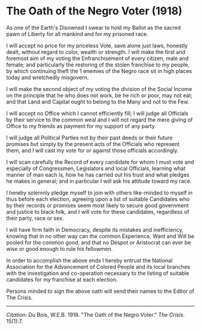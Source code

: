 <!--
title:   The Oath of the Negro Voter
author:  Du Bois, W.E.B.
journal: The Crisis
year:    1918
volume:  15
issue:   1
pages:   7
-->
# The Oath of the Negro Voter (1918)

As one of the Earth's Disowned I swear to hold my Ballot as the sacred pawn of Liberty for all mankind and for my prisoned race.

I will accept no price for my priceless Vote, save alone just laws, honestly dealt, without regard to color, wealth or strength. I will make the first and foremost aim of my voting the Enfranchisement of every citizen, male and female; and particularly the restoring of the stolen franchise to my people, by which continuing theft the 1 enemies of the Negro race sit in high places today and wretchedly misgovern.

I will make the second object of my voting the division of the Social Income on the principle that he who does not work, be he rich or poor, may not eat; and that Land and Capital ought to belong to the Many and not to the Few.

I will accept no Office which I cannot efficiently fill; I will judge all Officials by their service to the common weal and I will not regard the mere giving of Office to my friends as payment for my support of any party.

I will judge all Political Parties not by their past deeds or their future promises but simply by the present acts of the Officials who represent them, and I will cast my vote for or against those officials accordingly.

I will scan carefully the Record of every candidate for whom I must vote and especially of Congressmen, Legislators and local Officials, learning what manner of man each is, how he has carried out his trust and what pledges he makes in general; and in particular I will ask his attitude toward my race.

I hereby solemnly pledge myself to join with others like-minded to myself in thus before each election, agreeing upon a list of suitable Candidates who by their records or promises seem most likely to secure good government and justice to black folk, and I will vote for these candidates, regardless of their party, race or sex.

I will have firm faith in Democracy, despite its mistakes and inefficiency, knowing that in no other way can the common Experience, Want and Will be pooled for the common good, and that no Despot or Aristocrat can ever be wise or good enough to rule his fellowmen.

In order to accomplish the above ends I hereby entrust the National Association for the Advancement of Colored People and its local branches with the investigation and co-operation necessary to the listing of suitable candidates for my franchise at each election.

Persons minded to sign the above oath will send their names to the Editor of <span class = "small-caps">The Crisis</span>.

__________
*Citation:* Du Bois, W.E.B. 1918. "The Oath of the Negro Voter." *The Crisis*. 15(1):7.